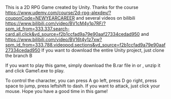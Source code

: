 This is a 2D RPG Game created by Unity. Thanks for the course https://www.udemy.com/course/2d-rpg-alexdev/?couponCode=NEWYEARCAREER and several videos on bilibili https://www.bilibili.com/video/BV1cM4y1p7RF/?spm_id_from=333.337.search-card.all.click&vd_source=f2b1ccfad9a79e90aaf27334cedad950 and https://www.bilibili.com/video/BV16t4y1z7xw?spm_id_from=333.788.videopod.sections&vd_source=f2b1ccfad9a79e90aaf27334cedad950
If you want to download the entire Unity project, just clone the branch B


If you want to play this game, simply download the B.rar file in or , unzip it and click Game1.exe to play. 


To control the character, you can press A go left, press D go right, press space to jump, press leftshift to dash. If you want to attack, just click your mouse.
Hope you have a good time in this game!
